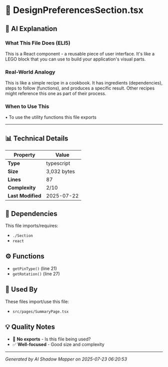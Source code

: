 # 📄 DesignPreferencesSection.tsx

## 🤖 AI Explanation

### What This File Does (ELI5)
This is a React component - a reusable piece of user interface. It's like a LEGO block that you can use to build your application's visual parts.

### Real-World Analogy
This is like a simple recipe in a cookbook. It has ingredients (dependencies), steps to follow (functions), and produces a specific result. Other recipes might reference this one as part of their process.

### When to Use This
• To use the utility functions this file exports

---

## 📊 Technical Details

| Property | Value |
|----------|-------|
| **Type** | typescript |
| **Size** | 3,032 bytes |
| **Lines** | 87 |
| **Complexity** | 2/10 |
| **Last Modified** | 2025-07-22 |

## 🔗 Dependencies

This file imports/requires:

- `./Section`
- `react`

## ⚙️ Functions

-  `getPinType()` (line 21)
-  `getRotation()` (line 27)

## 🔄 Used By

These files import/use this file:

- `src/pages/SummaryPage.tsx`

## 💡 Quality Notes

- 🤔 **No exports** - Is this file being used?
- ✅ **Well-focused** - Good size and complexity

---
*Generated by AI Shadow Mapper on 2025-07-23 06:20:53*